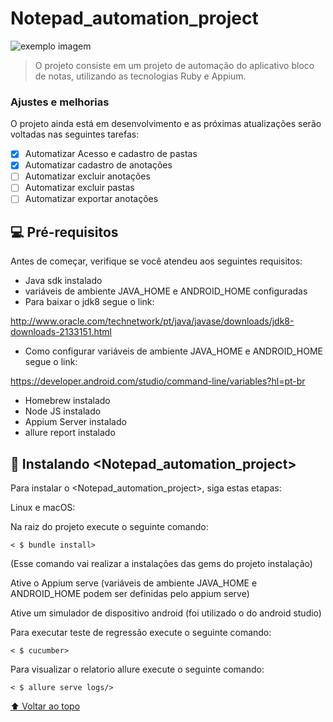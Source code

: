 # Notepad_automation_project


<img src="exemplo-image.png" alt="exemplo imagem">

> O projeto consiste em um projeto de automação do aplicativo bloco de notas, utilizando as tecnologias Ruby e Appium.

### Ajustes e melhorias

O projeto ainda está em desenvolvimento e as próximas atualizações serão voltadas nas seguintes tarefas:

- [x] Automatizar Acesso e cadastro de pastas
- [x] Automatizar cadastro de anotações
- [ ] Automatizar excluir anotações
- [ ] Automatizar excluir pastas
- [ ] Automatizar exportar anotações

## 💻 Pré-requisitos

Antes de começar, verifique se você atendeu aos seguintes requisitos:

- Java sdk instalado
- variáveis de ambiente JAVA_HOME e ANDROID_HOME configuradas
- Para baixar o jdk8 segue o link:

http://www.oracle.com/technetwork/pt/java/javase/downloads/jdk8-downloads-2133151.html
- Como configurar variáveis de ambiente JAVA_HOME e ANDROID_HOME segue o link:

https://developer.android.com/studio/command-line/variables?hl=pt-br

- Homebrew instalado
- Node JS instalado
- Appium Server instalado
- allure report instalado

## 🚀 Instalando <Notepad_automation_project>

Para instalar o <Notepad_automation_project>, siga estas etapas:

Linux e macOS:

Na raiz do projeto execute o seguinte comando:
```
< $ bundle install> 
```
(Esse comando vai realizar a instalações das gems do projeto instalação)

Ative o Appium serve (variáveis de ambiente JAVA_HOME e ANDROID_HOME podem ser definidas pelo appium serve)

Ative um simulador de dispositivo android (foi utilizado o do android studio)

Para executar teste de regressão execute o seguinte comando:
```
< $ cucumber> 
```
Para visualizar o relatorio allure execute o seguinte comando:
```
< $ allure serve logs/> 
```




[⬆ Voltar ao topo](#Notepad_automation_project)<br>
